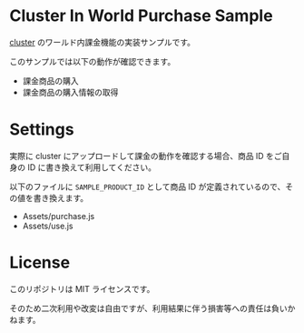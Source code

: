 # Cluster In World Purchase Sample

[cluster](https://cluster.mu) のワールド内課金機能の実装サンプルです。

このサンプルでは以下の動作が確認できます。

- 課金商品の購入
- 課金商品の購入情報の取得


# Settings

実際に cluster にアップロードして課金の動作を確認する場合、商品 ID をご自身の ID に書き換えて利用してください。

以下のファイルに `SAMPLE_PRODUCT_ID` として商品 ID が定義されているので、その値を書き換えます。

- Assets/purchase.js
- Assets/use.js


# License

このリポジトリは MIT ライセンスです。

そのため二次利用や改変は自由ですが、利用結果に伴う損害等への責任は負いかねます。
